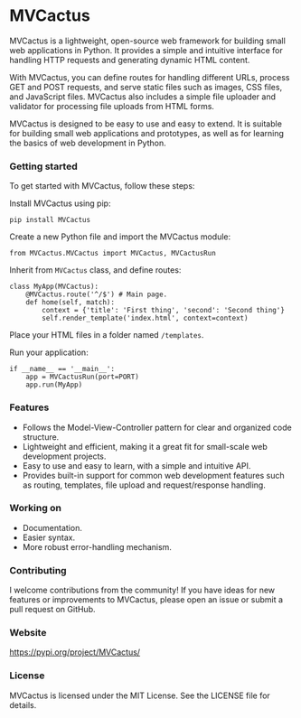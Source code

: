 # MVCactus
MVCactus is a lightweight, open-source web framework for building small web applications in Python. It provides a simple and intuitive interface for handling HTTP requests and generating dynamic HTML content.

With MVCactus, you can define routes for handling different URLs, process GET and POST requests, and serve static files such as images, CSS files, and JavaScript files. MVCactus also includes a simple file uploader and validator for processing file uploads from HTML forms.

MVCactus is designed to be easy to use and easy to extend. It is suitable for building small web applications and prototypes, as well as for learning the basics of web development in Python.

### Getting started
To get started with MVCactus, follow these steps:

Install MVCactus using pip:

```pip install MVCactus```

Create a new Python file and import the MVCactus module:

```from MVCactus.MVCactus import MVCactus, MVCactusRun```

Inherit from ```MVCactus``` class, and define routes:
```
class MyApp(MVCactus):
    @MVCactus.route('^/$') # Main page.
    def home(self, match):
        context = {'title': 'First thing', 'second': 'Second thing'}
        self.render_template('index.html', context=context)
```

Place your HTML files in a folder named ```/templates```.

Run your application:
```
if __name__ == '__main__':
    app = MVCactusRun(port=PORT)
    app.run(MyApp)
```

### Features
* Follows the Model-View-Controller pattern for clear and organized code structure.
* Lightweight and efficient, making it a great fit for small-scale web development projects.
* Easy to use and easy to learn, with a simple and intuitive API.
* Provides built-in support for common web development features such as routing, templates, file upload and request/response handling.

### Working on
* Documentation.
* Easier syntax.
* More robust error-handling mechanism.

### Contributing
I welcome contributions from the community! If you have ideas for new features or improvements to MVCactus, please open an issue or submit a pull request on GitHub.

### Website
https://pypi.org/project/MVCactus/

### License
MVCactus is licensed under the MIT License. See the LICENSE file for details.

